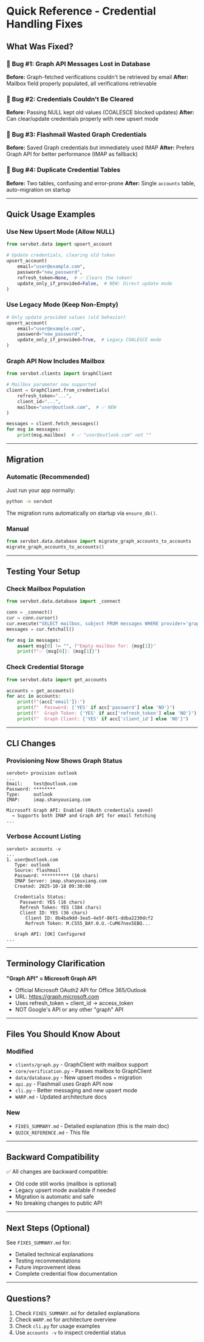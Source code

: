 # Quick Reference - Credential Handling Fixes

## What Was Fixed?

### 🔴 Bug #1: Graph API Messages Lost in Database
**Before:** Graph-fetched verifications couldn't be retrieved by email
**After:** Mailbox field properly populated, all verifications retrievable

### 🔴 Bug #2: Credentials Couldn't Be Cleared  
**Before:** Passing NULL kept old values (COALESCE blocked updates)
**After:** Can clear/update credentials properly with new upsert mode

### 🔴 Bug #3: Flashmail Wasted Graph Credentials
**Before:** Saved Graph credentials but immediately used IMAP
**After:** Prefers Graph API for better performance (IMAP as fallback)

### 🔴 Bug #4: Duplicate Credential Tables
**Before:** Two tables, confusing and error-prone
**After:** Single `accounts` table, auto-migration on startup

---

## Quick Usage Examples

### Use New Upsert Mode (Allow NULL)
```python
from servbot.data import upsert_account

# Update credentials, clearing old token
upsert_account(
    email="user@example.com",
    password="new_password",
    refresh_token=None,  # ✅ Clears the token!
    update_only_if_provided=False,  # NEW: Direct update mode
)
```

### Use Legacy Mode (Keep Non-Empty)
```python
# Only update provided values (old behavior)
upsert_account(
    email="user@example.com",
    password="new_password",
    update_only_if_provided=True,  # Legacy COALESCE mode
)
```

### Graph API Now Includes Mailbox
```python
from servbot.clients import GraphClient

# Mailbox parameter now supported
client = GraphClient.from_credentials(
    refresh_token="...",
    client_id="...",
    mailbox="user@outlook.com",  # ✅ NEW
)

messages = client.fetch_messages()
for msg in messages:
    print(msg.mailbox)  # ✅ "user@outlook.com" not ""
```

---

## Migration

### Automatic (Recommended)
Just run your app normally:
```bash
python -m servbot
```

The migration runs automatically on startup via `ensure_db()`.

### Manual
```python
from servbot.data.database import migrate_graph_accounts_to_accounts
migrate_graph_accounts_to_accounts()
```

---

## Testing Your Setup

### Check Mailbox Population
```python
from servbot.data.database import _connect

conn = _connect()
cur = conn.cursor()
cur.execute("SELECT mailbox, subject FROM messages WHERE provider='graph'")
messages = cur.fetchall()

for msg in messages:
    assert msg[0] != "", f"Empty mailbox for: {msg[1]}"
    print(f"✅ {msg[0]}: {msg[1]}")
```

### Check Credential Storage
```python
from servbot.data import get_accounts

accounts = get_accounts()
for acc in accounts:
    print(f"{acc['email']}:")
    print(f"  Password: {'YES' if acc['password'] else 'NO'}")
    print(f"  Graph Token: {'YES' if acc['refresh_token'] else 'NO'}")
    print(f"  Graph Client: {'YES' if acc['client_id'] else 'NO'}")
```

---

## CLI Changes

### Provisioning Now Shows Graph Status
```
servbot> provision outlook
...
Email:    test@outlook.com
Password: ********
Type:     outlook
IMAP:     imap.shanyouxiang.com

Microsoft Graph API: Enabled (OAuth credentials saved)
  → Supports both IMAP and Graph API for email fetching
...
```

### Verbose Account Listing
```
servbot> accounts -v
...
1. user@outlook.com
   Type: outlook
   Source: flashmail
   Password: ********** (16 chars)
   IMAP Server: imap.shanyouxiang.com
   Created: 2025-10-18 09:30:00

   Credentials Status:
     Password: YES (16 chars)
     Refresh Token: YES (384 chars)
     Client ID: YES (36 chars)
       Client ID: 8b4ba9dd-3ea5-4e5f-86f1-ddba2230dcf2
       Refresh Token: M.C555_BAY.0.U.-CuM67nex5EBQ...
   
   Graph API: [OK] Configured
...
```

---

## Terminology Clarification

**"Graph API" = Microsoft Graph API**
- Official Microsoft OAuth2 API for Office 365/Outlook
- URL: https://graph.microsoft.com
- Uses refresh_token + client_id → access_token
- NOT Google's API or any other "graph" API

---

## Files You Should Know About

### Modified
- `clients/graph.py` - GraphClient with mailbox support
- `core/verification.py` - Passes mailbox to GraphClient
- `data/database.py` - New upsert modes + migration
- `api.py` - Flashmail uses Graph API now
- `cli.py` - Better messaging and new upsert mode
- `WARP.md` - Updated architecture docs

### New
- `FIXES_SUMMARY.md` - Detailed explanation (this is the main doc)
- `QUICK_REFERENCE.md` - This file

---

## Backward Compatibility

✅ All changes are backward compatible:
- Old code still works (mailbox is optional)
- Legacy upsert mode available if needed
- Migration is automatic and safe
- No breaking changes to public API

---

## Next Steps (Optional)

See `FIXES_SUMMARY.md` for:
- Detailed technical explanations
- Testing recommendations
- Future improvement ideas
- Complete credential flow documentation

---

## Questions?

1. Check `FIXES_SUMMARY.md` for detailed explanations
2. Check `WARP.md` for architecture overview
3. Check `cli.py` for usage examples
4. Use `accounts -v` to inspect credential status
